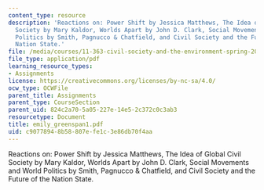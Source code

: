 ```yaml
---
content_type: resource
description: 'Reactions on: Power Shift by Jessica Matthews, The Idea of Global Civil
  Society by Mary Kaldor, Worlds Apart by John D. Clark, Social Movements and World
  Politics by Smith, Pagnucco & Chatfield, and Civil Society and the Future of the
  Nation State.'
file: /media/courses/11-363-civil-society-and-the-environment-spring-2005/c90778948b58807efe1c3e86db70f4aa_emily_greenspan1.pdf
file_type: application/pdf
learning_resource_types:
- Assignments
license: https://creativecommons.org/licenses/by-nc-sa/4.0/
ocw_type: OCWFile
parent_title: Assignments
parent_type: CourseSection
parent_uid: 824c2a70-5a05-227e-14e5-2c372c0c3ab3
resourcetype: Document
title: emily_greenspan1.pdf
uid: c9077894-8b58-807e-fe1c-3e86db70f4aa
---
```

Reactions on: Power Shift by Jessica Matthews, The Idea of Global Civil Society by Mary Kaldor, Worlds Apart by John D. Clark, Social Movements and World Politics by Smith, Pagnucco & Chatfield, and Civil Society and the Future of the Nation State.